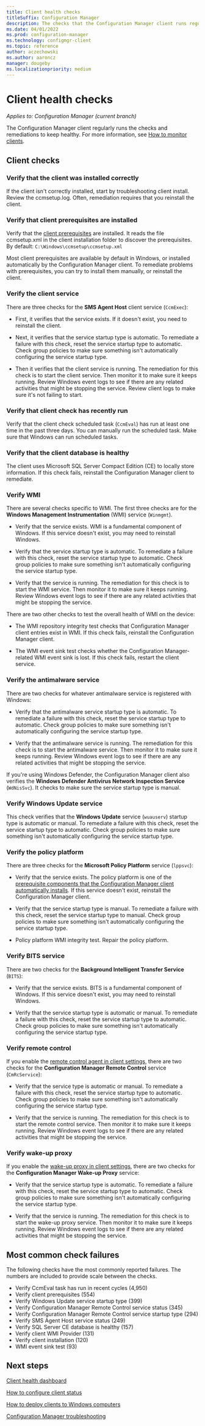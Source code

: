 ```yaml
---
title: Client health checks
titleSuffix: Configuration Manager
description: The checks that the Configuration Manager client runs regularly to keep healthy.
ms.date: 04/01/2022
ms.prod: configuration-manager
ms.technology: configmgr-client
ms.topic: reference
author: aczechowski
ms.author: aaroncz
manager: dougeby
ms.localizationpriority: medium
---
```


# Client health checks

*Applies to: Configuration Manager (current branch)*

The Configuration Manager client regularly runs the checks and remediations to keep healthy. For more information, see [How to monitor clients](monitor-clients.md).

## Client checks

### Verify that the client was installed correctly

<!--AD9CAF50-6602-4857-A9F4-64864EA30BDF-->

If the client isn't correctly installed, start by troubleshooting client install. Review the ccmsetup.log. Often, remediation requires that you reinstall the client.

### Verify that client prerequisites are installed

<!--2F373187-6295-4CBB-BE9E-8E43C459883A-->

Verify that the [client prerequisites](../deploy/prerequisites-for-deploying-clients-to-windows-computers.md) are installed. It reads the file ccmsetup.xml in the client installation folder to discover the prerequisites. By default: `C:\Windows\ccmsetup\ccmsetup.xml`

Most client prerequisites are available by default in Windows, or installed automatically by the Configuration Manager client. To remediate problems with prerequisites, you can try to install them manually, or reinstall the client.

### Verify the client service

There are three checks for the **SMS Agent Host** client service (`CcmExec`):

- First, it verifies that the service exists.<!--8883C683-04C8-4228-BB76-2EDD666BA781--> If it doesn't exist, you need to reinstall the client.

- Next, it verifies that the service startup type is automatic.<!--13F46523-5B82-417d-A363-A644E80CAD76--> To remediate a failure with this check, reset the service startup type to automatic. Check group policies to make sure something isn't automatically configuring the service startup type.

- Then it verifies that the client service is running.<!--70BECB51-44A1-4b46-8A23-6EA3D345B677--> The remediation for this check is to start the client service. Then monitor it to make sure it keeps running. Review Windows event logs to see if there are any related activities that might be stopping the service. Review client logs to make sure it's not failing to start.

### Verify that client check has recently run

<!--33F46523-5B82-417d-A363-A644E80CAD76-->

Verify that the client check scheduled task (`CcmEval`) has run at least one time in the past three days. You can manually run the scheduled task. Make sure that Windows can run scheduled tasks.

### Verify that the client database is healthy

<!--7B9F8FF6-EDF7-42CA-A67F-073A2E161C19-->

The client uses Microsoft SQL Server Compact Edition (CE) to locally store information. If this check fails, reinstall the Configuration Manager client to remediate.

### Verify WMI

There are several checks specific to WMI. The first three checks are for the **Windows Management Instrumentation** (WMI) service (`Winmgmt`).

- Verify that the service exists.<!--4AB7D77D-3BB0-4EAB-BEFD-7C0F7DA10296--> WMI is a fundamental component of Windows. If this service doesn't exist, you may need to reinstall Windows.

- Verify that the service startup type is automatic.<!--518C0699-03F8-4F38-85C4-4D319EAEFC05--> To remediate a failure with this check, reset the service startup type to automatic. Check group policies to make sure something isn't automatically configuring the service startup type.

- Verify that the service is running.<!--7F4B6E15-2221-455B-9615-93C379E470D5--> The remediation for this check is to start the WMI service. Then monitor it to make sure it keeps running. Review Windows event logs to see if there are any related activities that might be stopping the service.

There are two other checks to test the overall health of WMI on the device:

- The WMI repository integrity test checks that Configuration Manager client entries exist in WMI.<!--A81778B5-9A1E-4A52-9C6E-6939CEFAA118--> If this check fails, reinstall the Configuration Manager client.

- The WMI event sink test checks whether the Configuration Manager-related WMI event sink is lost.<!--C35E790D-4C05-40A8-BB46-A68578966D19--> If this check fails, restart the client service.

### Verify the antimalware service

There are two checks for whatever antimalware service is registered with Windows:

- Verify that the antimalware service startup type is automatic.<!--09886543-BE8B-431F-BC00-7D917632E22C--> To remediate a failure with this check, reset the service startup type to automatic. Check group policies to make sure something isn't automatically configuring the service startup type.

- Verify that the antimalware service is running.<!--5B50566C-363E-4F1C-8A7D-6F2D2A51B142--> The remediation for this check is to start the antimalware service. Then monitor it to make sure it keeps running. Review Windows event logs to see if there are any related activities that might be stopping the service.

If you're using Windows Defender, the Configuration Manager client also verifies the **Windows Defender Antivirus Network Inspection Service** (`WdNisSvc`).<!--6BC824B4-BD8C-4779-BB10-ABDBCD5AFAEB--> It checks to make sure the service startup type is manual.

### Verify Windows Update service

This check verifies that the **Windows Update** service (`wuauserv`) startup type is automatic or manual.<!--E8030BE0-B773-4742-B6A1-0870CF139117,D6CB32EA-423D-44CB-9C58-97CE55D2148E--> To remediate a failure with this check, reset the service startup type to automatic. Check group policies to make sure something isn't automatically configuring the service startup type.

### Verify the policy platform

There are three checks for the **Microsoft Policy Platform** service (`lppsvc`):

- Verify that the service exists.<!--7EF00FDD-3DF0-496A-A999-AADD1B3016C1--> The policy platform is one of the [prerequisite components that the Configuration Manager client automatically installs](../deploy/prerequisites-for-deploying-clients-to-windows-computers.md#components-automatically-downloaded-during-installation). If this service doesn't exist, reinstall the Configuration Manager client.

- Verify that the service startup type is manual.<!--D9D0245D-0617-4C2F-8837-84A397AC5B22--> To remediate a failure with this check, reset the service startup type to manual. Check group policies to make sure something isn't automatically configuring the service startup type.

- Policy platform WMI integrity test.<!--0614757F-7AA6-4933-965B-06D6A8243D0B--> Repair the policy platform.<!-- need to validate with engineering whether this older process is valid and supported: http://sccmbrokeit.blogspot.com/2013/10/sccm-2012-client-troubleshooting.html -->

### Verify BITS service

There are two checks for the **Background Intelligent Transfer Service** (`BITS`):

- Verify that the service exists.<!--5CC6C949-5001-4765-84B4-DD4FDC1E6940--> BITS is a fundamental component of Windows. If this service doesn't exist, you may need to reinstall Windows.

- Verify that the service startup type is automatic or manual.<!--C6E29CF5-F9B2-450B-AE61-C4B256A75023--> To remediate a failure with this check, reset the service startup type to automatic. Check group policies to make sure something isn't automatically configuring the service startup type.

### Verify remote control

If you enable the [remote control agent in client settings](../deploy/about-client-settings.md#remote-tools), there are two checks for the **Configuration Manager Remote Control** service (`CmRcService`):

- Verify that the service type is automatic or manual.<!--9040BA8C-580D-4FCA-8846-BBD5F5BB1597--> To remediate a failure with this check, reset the service startup type to automatic. Check group policies to make sure something isn't automatically configuring the service startup type.

- Verify that the service is running.<!--9DCD49EF-E021-46FF-A777-49210B558527--> The remediation for this check is to start the remote control service. Then monitor it to make sure it keeps running. Review Windows event logs to see if there are any related activities that might be stopping the service.

### Verify wake-up proxy

If you enable the [wake-up proxy in client settings](../deploy/about-client-settings.md#power-management), there are two checks for the **Configuration Manager Wake-up Proxy** service:

- Verify that the service startup type is automatic.<!--934F12E3-295E-4BA0-AE0F-09859685720F--> To remediate a failure with this check, reset the service startup type to automatic. Check group policies to make sure something isn't automatically configuring the service startup type.

- Verify that the service is running.<!--43029EED-EB9D-4E35-A5F7-7FDD93EC8C57--> The remediation for this check is to start the wake-up proxy service. Then monitor it to make sure it keeps running. Review Windows event logs to see if there are any related activities that might be stopping the service.

<!-- need to confirm if these checks are still applicable

|WMI repository read and write test<!--14E6774A-1795-4E09-B17D-B6F36A124205--|Reset the WMI repository and reinstall the Configuration Manager client|Remediation of this client check is only performed on devices that run Windows Server 2003, Windows XP (64-bit) or earlier versions.|  

|Verify that the client WMI provider is healthy<!--690A959D-6210-4930-865F-E3BB82F02133--|Restart the Windows Management Instrumentation service|Remediation of this client check is only performed on devices that run Windows Server 2003, Windows XP (64-bit) or earlier.|

717C0799-02F8-2F38-25C4-2D319EAEFC07	Verify/Remediate Mobile Devices state.

 -->

## Most common check failures

The following checks have the most commonly reported failures. The numbers are included to provide scale between the checks.

- Verify CcmEval task has run in recent cycles (4,950)
- Verify client prerequisites (554)
- Verify Windows Update service startup type (399)
- Verify Configuration Manager Remote Control service status (345)
- Verify Configuration Manager Remote Control service startup type (294)
- Verify SMS Agent Host service status (249)
- Verify SQL Server CE database is healthy (157)
- Verify client WMI Provider (131)
- Verify client installation (120)
- WMI event sink test (93)

## Next steps

[Client health dashboard](client-health-dashboard.md)

[How to configure client status](../deploy/configure-client-status.md#automatic-remediation-exclusion)

[How to deploy clients to Windows computers](../deploy/deploy-clients-to-windows-computers.md)

[Configuration Manager troubleshooting](/troubleshoot/mem/configmgr/welcome-configuration-manager)

